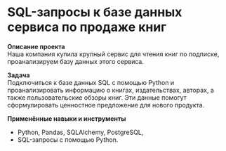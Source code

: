 # SQL-запросы к базе данных сервиса по продаже книг

**Описание проекта**<br>
Наша компания купила крупный сервис для чтения книг по подписке, проанализируем базу данных этого сервиса. 

**Задача**<br>
Подключиться к базе данных SQL с помощью Python и проанализировать информацию о книгах, издательствах, авторах, а также пользовательские обзоры книг.
Эти данные помогут сформулировать ценностное предложение для нового продукта.

**Применённые навыки и инструменты**<br>
- Python, Pandas, SQLAlchemy, PostgreSQL,
- SQL-запросы с помощью Python.
